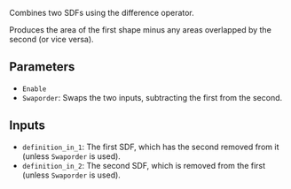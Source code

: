Combines two SDFs using the difference operator.

Produces the area of the first shape minus any areas overlapped by the second (or vice versa).

## Parameters

* `Enable`
* `Swaporder`: Swaps the two inputs, subtracting the first from the second.

## Inputs

* `definition_in_1`: The first SDF, which has the second removed from it (unless `Swaporder` is used).
* `definition_in_2`: The second SDF, which is removed from the first (unless `Swaporder` is used).